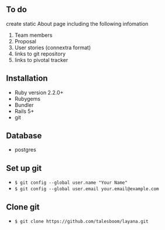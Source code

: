 ## To do
create static About page including the following infomation
1. Team members
2. Proposal 
3. User stories (connextra format)
4. links to git repository
5. links to pivotal tracker
## Installation 
- Ruby version 2.2.0+ 
- Rubygems 
- Bundler
- Rails 5+
- git
## Database 
- postgres
## Set up git
- ```$ git config --global user.name "Your Name"```
- ```$ git config --global user.email your.email@example.com```
## Clone git
- ```$ git clone https://github.com/talesboom/layana.git```
